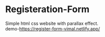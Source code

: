 # Registeration-Form
Simple html css website with parallax effect.<br>
demo-https://register-form-vimal.netlify.app/
